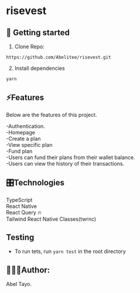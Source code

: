 # risevest

## 📖 Getting started

1. Clone Repo:
```
https://github.com/Abelitee/risevest.git
```
2. Install dependencies
```
yarn
```

## ⚡️Features
Below are the features of this project.

-Authentication.<br/>
-Homepage<br/>
-Create a plan<br/>
-View specific plan<br/>
-Fund plan<br/>
-Users can fund their plans from their wallet balance.<br/>
-Users can view the history of their transactions.<br/>

## 🎛Technologies

TypeScript<br/>
React Native<br/>
React Query 🔥<br/>
Tailwind React Native Classes(twrnc)<br/>


## Testing
- To run tets, run `yarn test` in the root directory

## 🧑🏼‍💻Author:
Abel Tayo.
